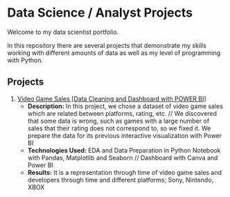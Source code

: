 # Data Science / Analyst Projects


Welcome to my data scientist portfolio.

In this repository there are several projects that demonstrate my skills working with different amounts of data as well as my level of programming with Python.


## Projects
1. [Video Game Sales [Data Cleaning and Dashboard with POWER BI]](https://github.com/lloriz/RaulLloriz_Portfolio/tree/main/Videogame_Data_Cleaning_and_Visual%5BPYTHON%20%26%20POWER%20BI%5D)
   - **Description:** In this project, we chose a dataset of video game sales which are related between platforms, rating, etc. // We discovered that some data is wrong, such as games with a large number of sales that their rating does not correspond to, so we fixed it.
We prepare the data for its previous interactive visualization with Power BI
   - **Technologies Used:** EDA and Data Preparation in Python Notebook with Pandas, Matplotlib and Seaborn // Dashboard with Canva and Power BI
   - **Results:** It is a representation through time of video game sales and developers through time and different platforms; Sony, Nintendo, XBOX
